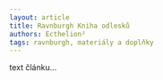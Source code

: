 ```yaml
--- 
layout: article 
title: Ravnburgh Kniha odlesků 
authors: Ecthelion²  
tags: ravnburgh, materiály a doplňky 
---
```


text článku...